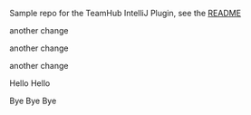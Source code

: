 Sample repo for the TeamHub IntelliJ Plugin, see the [README](https://github.com/TeamHubApp/intellij-plugin/blob/master/README.md)

another change

another change

another change

Hello Hello

Bye Bye Bye


















